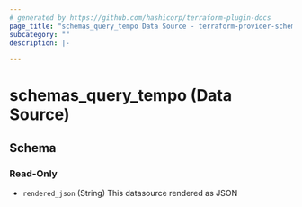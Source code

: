 ```yaml
---
# generated by https://github.com/hashicorp/terraform-plugin-docs
page_title: "schemas_query_tempo Data Source - terraform-provider-schemas"
subcategory: ""
description: |-
  
---
```


# schemas_query_tempo (Data Source)





<!-- schema generated by tfplugindocs -->
## Schema

### Read-Only

- `rendered_json` (String) This datasource rendered as JSON



